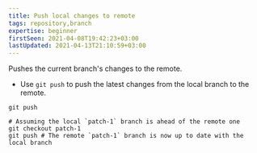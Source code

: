 ```yaml
---
title: Push local changes to remote
tags: repository,branch
expertise: beginner
firstSeen: 2021-04-08T19:42:23+03:00
lastUpdated: 2021-04-13T21:10:59+03:00
---
```


Pushes the current branch's changes to the remote.

- Use `git push` to push the latest changes from the local branch to the remote.

```shell
git push
```

```shell
# Assuming the local `patch-1` branch is ahead of the remote one
git checkout patch-1
git push # The remote `patch-1` branch is now up to date with the local branch
```
